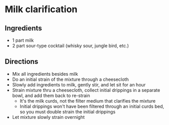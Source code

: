 # Milk clarification

## Ingredients

- 1 part milk
- 2 part sour-type cocktail (whisky sour, jungle bird, etc.)


## Directions

- Mix all ingredients besides milk
- Do an initial strain of the mixture through a cheesecloth
- Slowly add ingredients to milk, gently stir, and let sit for an hour
- Strain mixture thru a cheesecloth, collect initial drippings in a separate bowl, and add them back to re-strain
    - It's the milk curds, not the filter medium that clarifies the mixture
    - Initial drippings won't have been filtered through an initial curds bed, so you must double strain the initial drippings
- Let mixture slowly strain overnight
